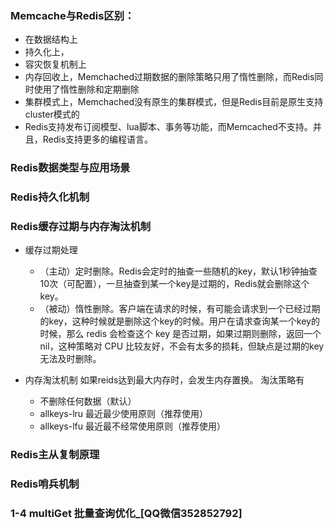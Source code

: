 ### Memcache与Redis区别：
- 在数据结构上
- 持久化上，
- 容灾恢复机制上
- 内存回收上，Memchached过期数据的删除策略只用了惰性删除，而Redis同时使用了惰性删除和定期删除
- 集群模式上，Memchached没有原生的集群模式，但是Redis目前是原生支持cluster模式的
- Redis支持发布订阅模型、lua脚本、事务等功能，而Memcached不支持。并且，Redis支持更多的编程语言。

### Redis数据类型与应用场景

### Redis持久化机制

### Redis缓存过期与内存淘汰机制
- 缓存过期处理
  - （主动）定时删除。Redis会定时的抽查一些随机的key，默认1秒钟抽查10次（可配置），一旦抽查到某一个key是过期的，Redis就会删除这个key。
  - （被动）惰性删除。客户端在请求的时候，有可能会请求到一个已经过期的key，这种时候就是删除这个key的时候。用户在请求查询某一个key的时候，那么 redis 会检查这个 key 是否过期，如果过期则删除，返回一个 nil，这种策略对 CPU 比较友好，不会有太多的损耗，但缺点是过期的key无法及时删除。
   
- 内存淘汰机制
如果reids达到最大内存时，会发生内存置换。
淘汰策略有
  - 不删除任何数据（默认）
  - allkeys-lru 最近最少使用原则（推荐使用）
  - allkeys-lfu 最近最不经常使用原则（推荐使用）
### Redis主从复制原理

### Redis哨兵机制

### 1-4 multiGet 批量查询优化_[QQ微信352852792]
